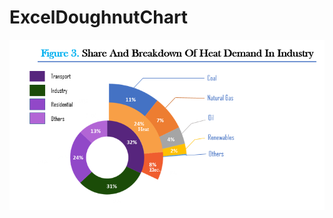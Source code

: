 # ExcelDoughnutChart

![](https://github.com/SaobanLateefat/ExcelDoughnutChart/blob/master/Dough.PNG)
